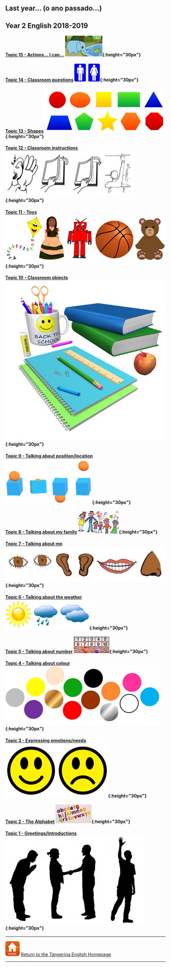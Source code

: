 <head>
<!-- Global site tag (gtag.js) - Google Analytics -->
<script async src="https://www.googletagmanager.com/gtag/js?id=UA-110947112-3"></script>
<script>
  window.dataLayer = window.dataLayer || [];
  function gtag(){dataLayer.push(arguments);}
  gtag('js', new Date());

  gtag('config', 'UA-110947112-3');
</script>
</head>

## Last year... (o ano passado...)  
## Year 2 English 2018-2019

<!--### Part 2 
#### [Topic 14 - Language for playing games...]
#### [Topic 16 - Actions - I can...]   -->  

#### [Topic 15 - Actions... I can...](https://tangerina-pt.github.io/English/Actions_B) ![ican](/images/ican.png){:height="30px"}

#### [Topic 14 - Classroom questions](https://tangerina-pt.github.io/English/Classroom_Q_B_2018_2019) ![toilet](/images/toilet.png){:height="30px"}

#### [Topic 13 - Shapes](https://tangerina-pt.github.io/English/Shapes_B) ![shape](/images/shape.PNG){:height="30px"}

#### [Topic 12 - Classroom instructions](https://tangerina-pt.github.io/English/Classroom_I_B_2018_2019) ![clin](/images/clin.PNG){:height="30px"}

<!--#### [Topic 11 - Toys] -->
#### [Topic 11 - Toys](https://tangerina-pt.github.io/English/Toys_B) ![toys](/images/toys.PNG){:height="30px"}

<!--#### [Topic 10 - Classroom objects] -->
#### [Topic 10 - Classroom objects](https://tangerina-pt.github.io/English/Classroom_Objects_B) ![classo](/images/classo.png){:height="30px"}

<!--#### Topic 9 - Talking about position/location-->
#### [Topic 9 - Talking about position/location](https://tangerina-pt.github.io/English/Prep_Place_B) ![prep](/images/prep.png){:height="30px"}

<!--#### Topic 8 - Talking about my family-->
#### [Topic 8 - Talking about my family](https://tangerina-pt.github.io/English/Family_B) ![elffm1](/images/elffm1.png){:height="30px"}

<!--#### Topic 7 - Talking about me-->
#### [Topic 7 - Talking about me](https://tangerina-pt.github.io/English/Body_Parts_B) ![body](/images/body.PNG){:height="30px"}

#### [Topic 6 - Talking about the weather](https://tangerina-pt.github.io/English/Weather_B) ![wsym](/images/wsym.PNG){:height="30px"}

#### [Topic 5 - Talking about number](https://tangerina-pt.github.io/English/Number_B) ![pmno](/images/pmno.PNG){:height="30px"}

#### [Topic 4 - Talking about colour](https://tangerina-pt.github.io/English/Colours_B) ![colmix2](/images/colmix2.png){:height="30px"}

#### [Topic 3 - Expressing emotions/needs](https://tangerina-pt.github.io/English/Feelings_B) ![feel](/images/feel.PNG){:height="30px"}

#### [Topic 2 - The Alphabet](https://tangerina-pt.github.io/English/Alphabet_B) ![alph](/images/alph.png){:height="30px"}

#### [Topic 1 - Greetings/Introductions](https://tangerina-pt.github.io/English/Greetings_B) ![gtsym](/images/gtsym.PNG){:height="30px"}

***
[![home](/images/home.PNG)](https://tangerina-pt.github.io/English) [Return to the Tangerina English Homepage](https://tangerina-pt.github.io/English)

***
